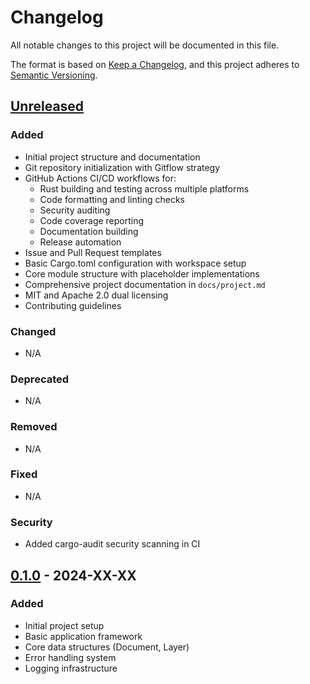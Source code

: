 # Changelog

All notable changes to this project will be documented in this file.

The format is based on [Keep a Changelog](https://keepachangelog.com/en/1.0.0/),
and this project adheres to [Semantic Versioning](https://semver.org/spec/v2.0.0.html).

## [Unreleased]

### Added
- Initial project structure and documentation
- Git repository initialization with Gitflow strategy
- GitHub Actions CI/CD workflows for:
  - Rust building and testing across multiple platforms
  - Code formatting and linting checks
  - Security auditing
  - Code coverage reporting
  - Documentation building
  - Release automation
- Issue and Pull Request templates
- Basic Cargo.toml configuration with workspace setup
- Core module structure with placeholder implementations
- Comprehensive project documentation in `docs/project.md`
- MIT and Apache 2.0 dual licensing
- Contributing guidelines

### Changed
- N/A

### Deprecated
- N/A

### Removed
- N/A

### Fixed
- N/A

### Security
- Added cargo-audit security scanning in CI

## [0.1.0] - 2024-XX-XX

### Added
- Initial project setup
- Basic application framework
- Core data structures (Document, Layer)
- Error handling system
- Logging infrastructure

[Unreleased]: https://github.com/YOUR_USERNAME/psoc/compare/v0.1.0...HEAD
[0.1.0]: https://github.com/YOUR_USERNAME/psoc/releases/tag/v0.1.0
